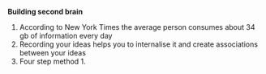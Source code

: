 
**Building second brain**

1. According to New York Times the average person consumes about  34 gb of information every day 
2. Recording your ideas helps you to internalise it and create associations between your ideas
3. Four step method
   1. 